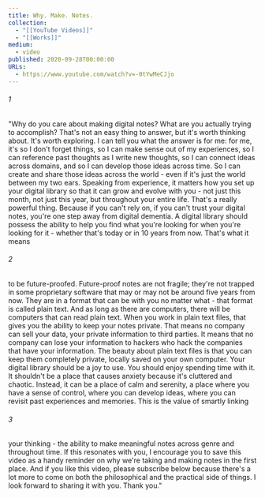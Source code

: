 ```yaml
---
title: Why. Make. Notes.
collection:
  - "[[YouTube Videos]]"
  - "[[Works]]"
medium:
  - video
published: 2020-09-28T00:00:00
URLs:
  - https://www.youtube.com/watch?v=-0tYwMeCJjo
---
```


###### 1

"Why do you care about making digital notes? What are you actually trying to accomplish? That's not an easy thing to answer, but it's worth thinking about. It's worth exploring. I can tell you what the answer is for me: for me, it's so I don't forget things, so I can make sense out of my experiences, so I can reference past thoughts as I write new thoughts, so I can connect ideas across domains, and so I can develop those ideas across time. So I can create and share those ideas across the world - even if it's just the world between my two ears. Speaking from experience, it matters how you set up your digital library so that it can grow and evolve with you - not just this month, not just this year, but throughout your entire life. That's a really powerful thing. Because if you can't rely on, if you can't trust your digital notes, you're one step away from digital dementia. A digital library should possess the ability to help you find what you're looking for when you're looking for it - whether that's today or in 10 years from now. That's what it means

###### 2

to be future-proofed. Future-proof notes are not fragile; they're not trapped in some proprietary software that may or may not be around five years from now. They are in a format that can be with you no matter what - that format is called plain text. And as long as there are computers, there will be computers that can read plain text. When you work in plain text files, that gives you the ability to keep your notes private. That means no company can sell your data, your private information to third parties. It means that no company can lose your information to hackers who hack the companies that have your information. The beauty about plain text files is that you can keep them completely private, locally saved on your own computer. Your digital library should be a joy to use. You should enjoy spending time with it. It shouldn't be a place that causes anxiety because it's cluttered and chaotic. Instead, it can be a place of calm and serenity, a place where you have a sense of control, where you can develop ideas, where you can revisit past experiences and memories. This is the value of smartly linking

###### 3

your thinking - the ability to make meaningful notes across genre and throughout time. If this resonates with you, I encourage you to save this video as a handy reminder on why we're taking and making notes in the first place. And if you like this video, please subscribe below because there's a lot more to come on both the philosophical and the practical side of things. I look forward to sharing it with you. Thank you."
